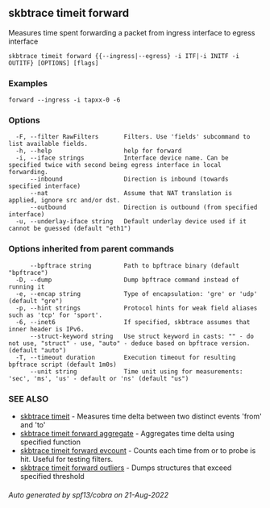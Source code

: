 ## skbtrace timeit forward

Measures time spent forwarding a packet from ingress interface to egress interface

```
skbtrace timeit forward {{--ingress|--egress} -i ITF|-i INITF -i OUTITF} [OPTIONS] [flags]
```

### Examples

```
forward --ingress -i tapxx-0 -6
```

### Options

```
  -F, --filter RawFilters       Filters. Use 'fields' subcommand to list available fields.
  -h, --help                    help for forward
  -i, --iface strings           Interface device name. Can be specified twice with second being egress interface in local forwarding.
      --inbound                 Direction is inbound (towards specified interface)
      --nat                     Assume that NAT translation is applied, ignore src and/or dst.
      --outbound                Direction is outbound (from specified interface)
  -u, --underlay-iface string   Default underlay device used if it cannot be guessed (default "eth1")
```

### Options inherited from parent commands

```
      --bpftrace string         Path to bpftrace binary (default "bpftrace")
  -D, --dump                    Dump bpftrace command instead of running it
  -e, --encap string            Type of encapsulation: 'gre' or 'udp' (default "gre")
  -p, --hint strings            Protocol hints for weak field aliases such as 'tcp' for 'sport'.
  -6, --inet6                   If specified, skbtrace assumes that inner header is IPv6.
      --struct-keyword string   Use struct keyword in casts: "" - do not use, "struct" - use, "auto" - deduce based on bpftrace version. (default "auto")
  -T, --timeout duration        Execution timeout for resulting bpftrace script (default 1m0s)
      --unit string             Time unit using for measurements: 'sec', 'ms', 'us' - default or 'ns' (default "us")
```

### SEE ALSO

* [skbtrace timeit](skbtrace_timeit.md)	 - Measures time delta between two distinct events 'from' and 'to'
* [skbtrace timeit forward aggregate](skbtrace_timeit_forward_aggregate.md)	 - Aggregates time delta using specified function
* [skbtrace timeit forward evcount](skbtrace_timeit_forward_evcount.md)	 - Counts each time from or to probe is hit. Useful for testing filters.
* [skbtrace timeit forward outliers](skbtrace_timeit_forward_outliers.md)	 - Dumps structures that exceed specified threshold

###### Auto generated by spf13/cobra on 21-Aug-2022
